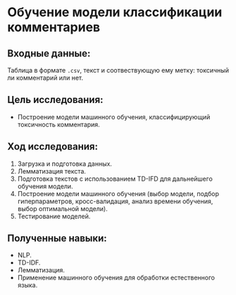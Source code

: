 # Обучение модели классификации комментариев

## Входные данные:

Таблица в формате `.csv`, текст и соотвествующую ему метку: токсичный ли комментарий или нет.

## Цель исследования:

* Построение модели машинного обучения, классифицирующий токсичность комментария.

## Ход исследования:

1. Загрузка и подготовка данных.
2. Лемматизация текста.
3. Подготовка текстов с использованием TD-IFD для дальнейшего обучения модели.
4. Построение модели машинного обучения (выбор модели, подбор гиперпараметров, кросс-валидация, анализ времени обучения, выбор оптимальной модели).
5. Тестирование моделей.

## Полученные навыки:

* NLP.
* TD-IDF.
* Лемматизация.
* Применение машинного обучения для обработки естественного языка.


